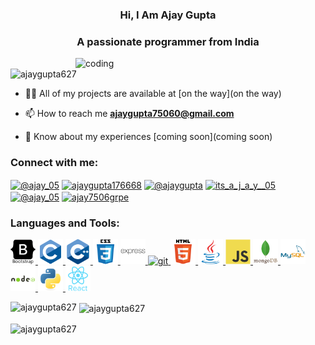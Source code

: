 <h3 align="center">Hi, I Am Ajay Gupta</h3>
<h3 align="center">A passionate programmer from India</h3>
<img align="right" alt="coding" width="400" srs="https://www.youtube.com/redirect?event=video_description&redir_token=QUFFLUhqbGh4YmtTS3FZeFZrcm1CMEl3VkVUeG95SllWZ3xBQ3Jtc0trWlc4bXFMVkVLaVBrb3ZqS3dudC1WNGx6VkRfZjJGLW1sYkQwRFRQd3B0NnU3OXhBemdsSVRJbWlvNXI5M2V5Q0hrZHN5TXNId2NZRndrMFdlV3djZXR3cjVpTTFtT003VEtaZG1TWF9Pam9vclUtSQ&q=https%3A%2F%2Fuser-images.githubusercontent.com%2F55389276%2F140866485-8fb1c876-9a8f-4d6a-98dc-08c4981eaf70.gif&v=HD4cnRuSGN0">

<p align="left"> <img src="https://komarev.com/ghpvc/?username=ajaygupta627&label=Profile%20views&color=0e75b6&style=flat" alt="ajaygupta627" /> </p>

- 👨‍💻 All of my projects are available at [on the way](on the way)

- 📫 How to reach me **ajaygupta75060@gmail.com**

- 📄 Know about my experiences [coming soon](coming soon)

<h3 align="left">Connect with me:</h3>
<p align="left">
<a href="https://codepen.io/@ajay_05" target="blank"><img align="center" src="https://raw.githubusercontent.com/rahuldkjain/github-profile-readme-generator/master/src/images/icons/Social/codepen.svg" alt="@ajay_05" height="30" width="40" /></a>
<a href="https://twitter.com/ajaygupta176668" target="blank"><img align="center" src="https://raw.githubusercontent.com/rahuldkjain/github-profile-readme-generator/master/src/images/icons/Social/twitter.svg" alt="ajaygupta176668" height="30" width="40" /></a>
<a href="https://linkedin.com/in/@ajaygupta" target="blank"><img align="center" src="https://raw.githubusercontent.com/rahuldkjain/github-profile-readme-generator/master/src/images/icons/Social/linked-in-alt.svg" alt="@ajaygupta" height="30" width="40" /></a>
<a href="https://instagram.com/its_a_j_a_y__05" target="blank"><img align="center" src="https://raw.githubusercontent.com/rahuldkjain/github-profile-readme-generator/master/src/images/icons/Social/instagram.svg" alt="its_a_j_a_y__05" height="30" width="40" /></a>
<a href="https://www.leetcode.com/@ajay_05" target="blank"><img align="center" src="https://raw.githubusercontent.com/rahuldkjain/github-profile-readme-generator/master/src/images/icons/Social/leet-code.svg" alt="@ajay_05" height="30" width="40" /></a>
<a href="https://auth.geeksforgeeks.org/user/ajay7506grpe" target="blank"><img align="center" src="https://raw.githubusercontent.com/rahuldkjain/github-profile-readme-generator/master/src/images/icons/Social/geeks-for-geeks.svg" alt="ajay7506grpe" height="30" width="40" /></a>
</p>

<h3 align="left">Languages and Tools:</h3>
<p align="left"> <a href="https://getbootstrap.com" target="_blank" rel="noreferrer"> <img src="https://raw.githubusercontent.com/devicons/devicon/master/icons/bootstrap/bootstrap-plain-wordmark.svg" alt="bootstrap" width="40" height="40"/> </a> <a href="https://www.cprogramming.com/" target="_blank" rel="noreferrer"> <img src="https://raw.githubusercontent.com/devicons/devicon/master/icons/c/c-original.svg" alt="c" width="40" height="40"/> </a> <a href="https://www.w3schools.com/cpp/" target="_blank" rel="noreferrer"> <img src="https://raw.githubusercontent.com/devicons/devicon/master/icons/cplusplus/cplusplus-original.svg" alt="cplusplus" width="40" height="40"/> </a> <a href="https://www.w3schools.com/css/" target="_blank" rel="noreferrer"> <img src="https://raw.githubusercontent.com/devicons/devicon/master/icons/css3/css3-original-wordmark.svg" alt="css3" width="40" height="40"/> </a> <a href="https://expressjs.com" target="_blank" rel="noreferrer"> <img src="https://raw.githubusercontent.com/devicons/devicon/master/icons/express/express-original-wordmark.svg" alt="express" width="40" height="40"/> </a> <a href="https://git-scm.com/" target="_blank" rel="noreferrer"> <img src="https://www.vectorlogo.zone/logos/git-scm/git-scm-icon.svg" alt="git" width="40" height="40"/> </a> <a href="https://www.w3.org/html/" target="_blank" rel="noreferrer"> <img src="https://raw.githubusercontent.com/devicons/devicon/master/icons/html5/html5-original-wordmark.svg" alt="html5" width="40" height="40"/> </a> <a href="https://www.java.com" target="_blank" rel="noreferrer"> <img src="https://raw.githubusercontent.com/devicons/devicon/master/icons/java/java-original.svg" alt="java" width="40" height="40"/> </a> <a href="https://developer.mozilla.org/en-US/docs/Web/JavaScript" target="_blank" rel="noreferrer"> <img src="https://raw.githubusercontent.com/devicons/devicon/master/icons/javascript/javascript-original.svg" alt="javascript" width="40" height="40"/> </a> <a href="https://www.mongodb.com/" target="_blank" rel="noreferrer"> <img src="https://raw.githubusercontent.com/devicons/devicon/master/icons/mongodb/mongodb-original-wordmark.svg" alt="mongodb" width="40" height="40"/> </a> <a href="https://www.mysql.com/" target="_blank" rel="noreferrer"> <img src="https://raw.githubusercontent.com/devicons/devicon/master/icons/mysql/mysql-original-wordmark.svg" alt="mysql" width="40" height="40"/> </a> <a href="https://nodejs.org" target="_blank" rel="noreferrer"> <img src="https://raw.githubusercontent.com/devicons/devicon/master/icons/nodejs/nodejs-original-wordmark.svg" alt="nodejs" width="40" height="40"/> </a> <a href="https://www.python.org" target="_blank" rel="noreferrer"> <img src="https://raw.githubusercontent.com/devicons/devicon/master/icons/python/python-original.svg" alt="python" width="40" height="40"/> </a> <a href="https://reactjs.org/" target="_blank" rel="noreferrer"> <img src="https://raw.githubusercontent.com/devicons/devicon/master/icons/react/react-original-wordmark.svg" alt="react" width="40" height="40"/> </a> </p>

<p><img align="left" src="https://github-readme-stats.vercel.app/api/top-langs?username=ajaygupta627&show_icons=true&locale=en&layout=compact" alt="ajaygupta627" /></p>

<p>&nbsp;<img align="center" src="https://github-readme-stats.vercel.app/api?username=ajaygupta627&show_icons=true&locale=en" alt="ajaygupta627" /></p>

<p><img align="center" src="https://github-readme-streak-stats.herokuapp.com/?user=ajaygupta627&" alt="ajaygupta627" /></p>
